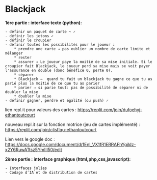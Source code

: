 # Blackjack
**1ère partie : interface texte (python):**

    - définir un paquet de carte ~ ✓
    - définir les jetons ✓
    - définir le croupier
    - définir toutes les possibilités pour le joueur :
        * prendre une carte ⇒ pas oublier un nombre de carte limite et mélanger
        * rester
        * assurer ⇒ Le joueur paye la moitié de sa mise initiale. Si le croupier fait Blackjack, le joueur perd sa mise mais se voit payer l'assurance en double (donc bénéfice 0, perte 0). 
        * séparer
        * Blackjack ⇒  quand tu fait un blackjack tu gagne ce que tu as parié plus la moitié de ce que tu as parier
        * parier ⇒ si parie tout: pas de possibilité de séparer ni de doubler la mise
        * doubler la mise
    - définir gagner, perdre et égalité (ou push) ✓

lien repl.it pour valeurs des cartes :  https://replit.com/join/dufoehyj-ethantoutcourt

nouveau repl.it sur la fonction motrice (jeu de cartes implémenté) :   https://replit.com/join/clisflqu-ethantoutcourt

Lien vers le google doc : https://docs.google.com/document/d/1Enl_VX1fR1ERRAFhYgjldz-x2Y6RuwATtsz5YmIII50/edit

**2ème partie : interface graphique (html,php,css,javascript):**


    - Interfaces jolies
    - Codage d’IA et de distribution de cartes
